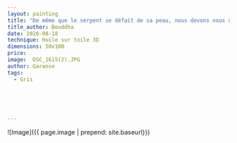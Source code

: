 ```yaml
---
layout: painting
title: "De même que le serpent se défait de sa peau, nous devons nous défaire de notre passé."
title_author: Bouddha
date: 2020-08-18
technique: Huile sur toile 3D
dimensions: 50x100
price: 
image:  DSC_1615(2).JPG
author: Garanse
tags:
  - Gris
  
  
  
  
  
---
```

![Image]({{ page.image | prepend: site.baseurl}})

